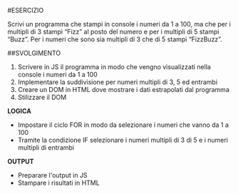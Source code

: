 #ESERCIZIO

Scrivi un programma che stampi in console i numeri da 1 a 100, ma che per i multipli di 3 stampi “Fizz” al posto del numero e per i multipli di 5 stampi “Buzz”. Per i numeri che sono sia multipli di 3 che di 5 stampi “FizzBuzz”.

##SVOLGIMENTO

1. Scrivere in JS il programma in modo che vengno visualizzati nella console i numeri da 1 a 100
2. Implementare la suddivisione per numeri multipli di 3, 5 ed entrambi
3. Creare un DOM in HTML dove mostrare i dati estrapolati dal programma
4. Stilizzare il DOM

**LOGICA**

- Impostare il ciclo FOR in modo da selezionare i numeri che vanno da 1 a 100
- Tramite la condizione IF selezionare i numeri multipli di 3 di 5 e i numeri multipli di entrambi

**OUTPUT**

- Preparare l'output in JS
- Stampare i risultati in HTML
